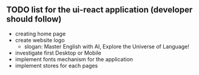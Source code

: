 ## TODO list for the ui-react application (developer should follow)
- creating home page 
- create website logo
  - slogan: Master English with AI, Explore the Universe of Language!
- investigate first Desktop or Mobile
- implement fonts mechanism for the application
- implement stores for each pages